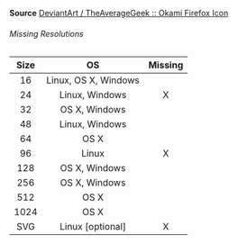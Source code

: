 __Source__ [DeviantArt / TheAverageGeek :: Okami Firefox Icon](http://theaveragegeek.deviantart.com/art/Okami-Firefox-Icon-265386865)

###### Missing Resolutions
| Size |          OS          | Missing |
|:----:|:--------------------:|:-------:|
|  16  | Linux, OS X, Windows |         |
|  24  |    Linux, Windows    |    X    |
|  32  |     OS X, Windows    |         |
|  48  |    Linux, Windows    |         |
|  64  |         OS X         |         |
|  96  |         Linux        |    X    |
|  128 |     OS X, Windows    |         |
|  256 |     OS X, Windows    |         |
|  512 |         OS X         |         |
| 1024 |         OS X         |         |
|  SVG |   Linux [optional]   |    X    |
